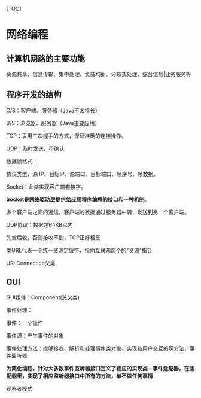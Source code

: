 [TOC]

# 网络编程

## 计算机网路的主要功能

资源共享、信息传输、集中处理、负载均衡、分布式处理、综合信息|业务服务等

## 程序开发的结构

C/S：客户端、服务器（Java不太擅长）

B/S：浏览器、服务器（Java主要应用）

TCP：采用三次握手的方式，保证准确的连接操作。

UDP：及时发送，不确认

数据帧格式：

协议类型、源 IP、目标IP、源端口、目标端口、帧序号、帧数据。

Socket：此类实现客户端套接字。

**Socket是网络驱动层提供给应用程序编程的接口和一种机制**。

多个客户端之间的通信，客户端的数据通过服务器中转，发送到另一个客户端。

UDP协议：数据包64KB以内

先发后收，否则接收不到，TCP正好相反

类URL代表一个统一资源定位符，指向互联网那个的"资源"指针

URLConnection父类



## GUI

GUI组件：Component(总父类)

事件处理：

事件：一个操作

事件源：产生事件的对象

事件处理方法：能够接收、解析和处理事件类对象、实现和用户交互的啊方法，事件监听器

**为简化编程，针对大多数事件监听器接口定义了相应的实现类--事件适配器，在适配器里，实现了相应监听器接口中所有的方法，单不做任何事情**

观察者模式